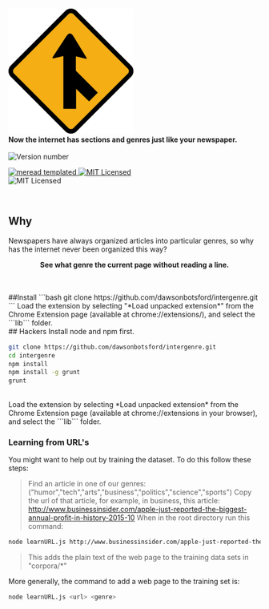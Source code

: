 <p align="center">

  <br><img src="media/intersection.png" alt="logo" />
  <br>
  <b>
    Now the internet has sections and genres just like your newspaper.
  </b>
  <br>
  <br><img src="https://img.shields.io/badge/version-0.*.*--prelaunch-brightgreen.svg" alt="Version number" />

  <a href = "https://github.com/dawsonbotsford/meread">
    <img src="https://img.shields.io/badge/meread-templated-4BD2A9.svg" alt="meread templated" />
  </a>

  <a href="LICENSE">
    <img src="https://img.shields.io/badge/license-MIT-blue.svg" alt="MIT Licensed" />
  </a>

  <br>
  <img src="https://img.shields.io/badge/Chrome-Extension-yellow.svg" alt="MIT Licensed" />
</p>

<br>

## Why
Newspapers have always organized articles into particular genres, so why has the internet never been organized this way?
<br>
<p align="center">
  <b>See what genre the current page without reading a line.</b>
</p>
<br>


<br>
##Install
```bash
git clone https://github.com/dawsonbotsford/intergenre.git
```
Load the extension by selecting "*Load unpacked extension*" from the Chrome Extension page (available at chrome://extensions/), and select the ```lib``` folder.

<br>
## Hackers
Install node and npm first.

```bash
git clone https://github.com/dawsonbotsford/intergenre.git
cd intergenre
npm install
npm install -g grunt
grunt
```

<br>
Load the extension by selecting *Load unpacked extension* from the Chrome Extension page (available at chrome://extensions in your browser), and select the ```lib``` folder.

### Learning from URL's
You might want to help out by training the dataset. To do this follow these steps:
 > Find an article in one of our genres: ("humor","tech","arts","business","politics","science","sports")
 > Copy the url of that article, for example, in business, this article: http://www.businessinsider.com/apple-just-reported-the-biggest-annual-profit-in-history-2015-10
 > When in the root directory run this command:
 ```bash
node learnURL.js http://www.businessinsider.com/apple-just-reported-the-biggest-annual-profit-in-history-2015-10 business
 ```
 > This adds the plain text of the web page to the training data sets in "corpora/*"

More generally, the command to add a web page to the training set is:
```bash
node learnURL.js <url> <genre>
```
